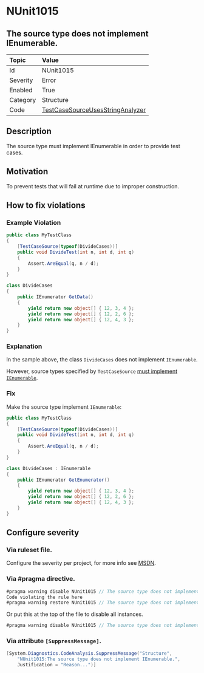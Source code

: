 # NUnit1015
## The source type does not implement IEnumerable.

| Topic    | Value
| :--      | :--
| Id       | NUnit1015
| Severity | Error
| Enabled  | True
| Category | Structure
| Code     | [TestCaseSourceUsesStringAnalyzer](https://github.com/nunit/nunit.analyzers/blob/master/src/nunit.analyzers/TestCaseSourceUsage/TestCaseSourceUsesStringAnalyzer.cs)


## Description

The source type must implement IEnumerable in order to provide test cases.

## Motivation

To prevent tests that will fail at runtime due to improper construction.

## How to fix violations

### Example Violation

```csharp
public class MyTestClass
{
    [TestCaseSource(typeof(DivideCases))]
    public void DivideTest(int n, int d, int q)
    {
        Assert.AreEqual(q, n / d);
    }
}

class DivideCases
{
    public IEnumerator GetData()
    {
        yield return new object[] { 12, 3, 4 };
        yield return new object[] { 12, 2, 6 };
        yield return new object[] { 12, 4, 3 };
    }
}
```

### Explanation

In the sample above, the class `DivideCases` does not implement `IEnumerable`.

However, source types specified by `TestCaseSource` [must implement `IEnumerable`](https://github.com/nunit/docs/wiki/TestCaseSource-Attribute).

### Fix

Make the source type implement `IEnumerable`:

```csharp
public class MyTestClass
{
    [TestCaseSource(typeof(DivideCases))]
    public void DivideTest(int n, int d, int q)
    {
        Assert.AreEqual(q, n / d);
    }
}

class DivideCases : IEnumerable
{
    public IEnumerator GetEnumerator()
    {
        yield return new object[] { 12, 3, 4 };
        yield return new object[] { 12, 2, 6 };
        yield return new object[] { 12, 4, 3 };
    }
}
```

<!-- start generated config severity -->
## Configure severity

### Via ruleset file.

Configure the severity per project, for more info see [MSDN](https://msdn.microsoft.com/en-us/library/dd264949.aspx).

### Via #pragma directive.
```C#
#pragma warning disable NUnit1015 // The source type does not implement IEnumerable.
Code violating the rule here
#pragma warning restore NUnit1015 // The source type does not implement IEnumerable.
```

Or put this at the top of the file to disable all instances.
```C#
#pragma warning disable NUnit1015 // The source type does not implement IEnumerable.
```

### Via attribute `[SuppressMessage]`.

```C#
[System.Diagnostics.CodeAnalysis.SuppressMessage("Structure", 
    "NUnit1015:The source type does not implement IEnumerable.",
    Justification = "Reason...")]
```
<!-- end generated config severity -->
